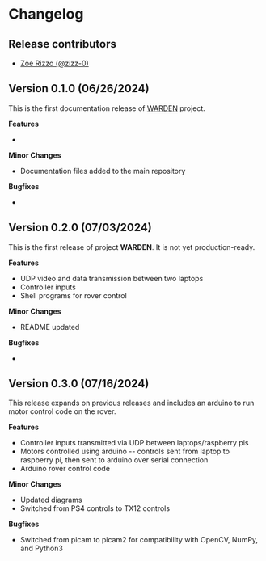 # Changelog

## Release contributors

- [Zoe Rizzo (@zizz-0)](https://github.com/zizz-0)


## Version 0.1.0 (06/26/2024)

This is the first documentation release of [WARDEN](https://github.com/njii-comet-2024/WARDEN) project.


**Features**

- 


**Minor Changes**

- Documentation files added to the main repository


**Bugfixes**

- 

## Version 0.2.0 (07/03/2024)

This is the first release of project **WARDEN**. It is not yet production-ready.


**Features**

- UDP video and data transmission between two laptops
- Controller inputs
- Shell programs for rover control


**Minor Changes**

- README updated


**Bugfixes**

- 

## Version 0.3.0 (07/16/2024)

This release expands on previous releases and includes an arduino to run motor control code on the rover.


**Features**

- Controller inputs transmitted via UDP between laptops/raspberry pis
- Motors controlled using arduino -- controls sent from laptop to raspberry pi, then sent to arduino over serial connection
- Arduino rover control code


**Minor Changes**

- Updated diagrams
- Switched from PS4 controls to TX12 controls


**Bugfixes**

- Switched from picam to picam2 for compatibility with OpenCV, NumPy, and Python3